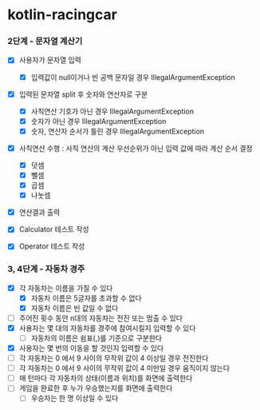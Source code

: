 # kotlin-racingcar

### 2단계 - 문자열 계산기

- [x] 사용자가 문자열 입력
  - [x] 입력값이 null이거나 빈 공백 문자일 경우 IllegalArgumentException
- [x] 입력된 문자열 split 후 숫자와 연산자로 구분
  - [x] 사칙연산 기호가 아닌 경우 IllegalArgumentException
  - [x] 숫자가 아닌 경우 IllegalArgumentException
  - [x] 숫자, 연산자 순서가 틀린 경우 IllegalArgumentException
- [x] 사칙연산 수행 : 사칙 연산의 계산 우선순위가 아닌 입력 값에 따라 계산 순서 결정
  - [x] 덧셈
  - [x] 뺄셈
  - [x] 곱셈
  - [x] 나눗셈
- [x] 연산결과 출력

- [x] Calculator 테스트 작성
- [x] Operator 테스트 작성

### 3, 4단계 - 자동차 경주

- [x] 각 자동차는 이름을 가질 수 있다
  - [x] 자동차 이름은 5글자를 초과할 수 없다
  - [x] 자동차 이름은 빈 값일 수 없다
- [ ] 주어진 횟수 동안 n대의 자동차는 전진 또는 멈출 수 있다
- [x] 사용자는 몇 대의 자동차를 경주에 참여시킬지 입력할 수 있다
  - [ ] 자동차의 이름은 쉼표(,)를 기준으로 구분한다
- [x] 사용자는 몇 번의 이동을 할 것인지 입력할 수 있다
- [ ] 각 자동차는 0 에서 9 사이의 무작위 값이 4 이상일 경우 전진한다
- [ ] 각 자동차는 0 에서 9 사이의 무작위 값이 4 미만일 경우 움직이지 않는다
- [ ] 매 턴마다 각 자동차의 상태(이름과 위치)를 화면에 출력한다
- [ ] 게임을 완료한 후 누가 우승했는지를 화면에 출력한다
  - [ ] 우승자는 한 명 이상일 수 있다
